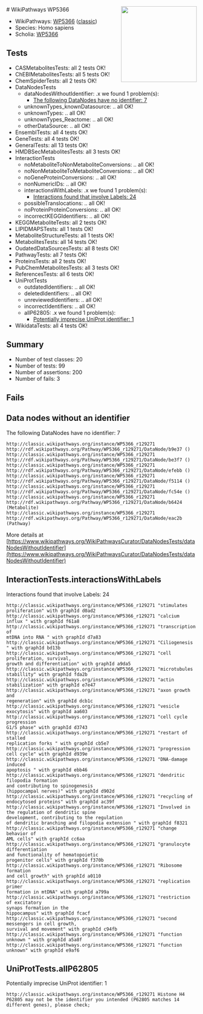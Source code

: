 <img style="float: right; width: 200px" src="https://upload.wikimedia.org/wikipedia/commons/thumb/8/83/Wplogo_with_text_500.png/640px-Wplogo_with_text_500.png" />
# WikiPathways WP5366

* WikiPathways: [WP5366](https://wikipathways.org/pathways/WP5366) ([classic](https://classic.wikipathways.org/instance/WP5366))
* Species: Homo sapiens
* Scholia: [WP5366](https://scholia.toolforge.org/wikipathways/WP5366)
## Tests
* CASMetabolitesTests: all 2 tests OK!
* ChEBIMetabolitesTests: all 5 tests OK!
* ChemSpiderTests: all 2 tests OK!
* DataNodesTests
    * dataNodesWithoutIdentifier: .x we found 1 problem(s):
        * [The following DataNodes have no identifier: 7](#d2d32fa6)
    * unknownTypes_knownDatasource: .. all OK!
    * unknownTypes: .. all OK!
    * unknownTypes_Reactome: .. all OK!
    * otherDataSource: .. all OK!
* EnsemblTests: all 4 tests OK!
* GeneTests: all 4 tests OK!
* GeneralTests: all 13 tests OK!
* HMDBSecMetabolitesTests: all 3 tests OK!
* InteractionTests
    * noMetaboliteToNonMetaboliteConversions: .. all OK!
    * noNonMetaboliteToMetaboliteConversions: .. all OK!
    * noGeneProteinConversions: .. all OK!
    * nonNumericIDs: .. all OK!
    * interactionsWithLabels: .x we found 1 problem(s):
        * [Interactions found that involve Labels: 24](#fe97a8db)
    * possibleTranslocations: .. all OK!
    * noProteinProteinConversions: .. all OK!
    * incorrectKEGGIdentifiers: .. all OK!
* KEGGMetaboliteTests: all 2 tests OK!
* LIPIDMAPSTests: all 1 tests OK!
* MetaboliteStructureTests: all 1 tests OK!
* MetabolitesTests: all 14 tests OK!
* OudatedDataSourcesTests: all 8 tests OK!
* PathwayTests: all 7 tests OK!
* ProteinsTests: all 2 tests OK!
* PubChemMetabolitesTests: all 3 tests OK!
* ReferencesTests: all 6 tests OK!
* UniProtTests
    * outdatedIdentifiers: .. all OK!
    * deletedIdentifiers: .. all OK!
    * unreviewedIdentifiers: .. all OK!
    * incorrectIdentifiers: .. all OK!
    * allP62805: .x we found 1 problem(s):
        * [Potentially imprecise UniProt identifier: 1](#5bee1cf3)
* WikidataTests: all 4 tests OK!


## Summary

* Number of test classes: 20
* Number of tests: 99
* Number of assertions: 200
* Number of fails: 3

## Fails

<a name="d2d32fa6" />

## Data nodes without an identifier

The following DataNodes have no identifier: 7
```
http://classic.wikipathways.org/instance/WP5366_r129271 http://rdf.wikipathways.org/Pathway/WP5366_r129271/DataNode/b9e37 ()
http://classic.wikipathways.org/instance/WP5366_r129271 http://rdf.wikipathways.org/Pathway/WP5366_r129271/DataNode/be3f7 ()
http://classic.wikipathways.org/instance/WP5366_r129271 http://rdf.wikipathways.org/Pathway/WP5366_r129271/DataNode/efebb ()
http://classic.wikipathways.org/instance/WP5366_r129271 http://rdf.wikipathways.org/Pathway/WP5366_r129271/DataNode/f5114 ()
http://classic.wikipathways.org/instance/WP5366_r129271 http://rdf.wikipathways.org/Pathway/WP5366_r129271/DataNode/fc54e ()
http://classic.wikipathways.org/instance/WP5366_r129271 http://rdf.wikipathways.org/Pathway/WP5366_r129271/DataNode/b6424 (Metabolite)
http://classic.wikipathways.org/instance/WP5366_r129271 http://rdf.wikipathways.org/Pathway/WP5366_r129271/DataNode/eac2b (Pathway)
```

More details at [https://www.wikipathways.org/WikiPathwaysCurator/DataNodesTests/dataNodesWithoutIdentifier](https://www.wikipathways.org/WikiPathwaysCurator/DataNodesTests/dataNodesWithoutIdentifier)

<a name="fe97a8db" />

## InteractionTests.interactionsWithLabels

Interactions found that involve Labels: 24
```
http://classic.wikipathways.org/instance/WP5366_r129271 "stimulates proliferation" with graphId d0ad2
http://classic.wikipathways.org/instance/WP5366_r129271 "calcium influx " with graphId f61a8
http://classic.wikipathways.org/instance/WP5366_r129271 "transcription of 
mtDNA into RNA " with graphId d7a83
http://classic.wikipathways.org/instance/WP5366_r129271 "Ciliogenesis " with graphId bd13b
http://classic.wikipathways.org/instance/WP5366_r129271 "cell proliferation, survival, 
growth and differentiation" with graphId a9da5
http://classic.wikipathways.org/instance/WP5366_r129271 "microtubules stabillity" with graphId fda2b
http://classic.wikipathways.org/instance/WP5366_r129271 "actin stabilization" with graphId e7e47
http://classic.wikipathways.org/instance/WP5366_r129271 "axon growth and
regeneration" with graphId dcb1c
http://classic.wikipathways.org/instance/WP5366_r129271 "vesicle exocytosis" with graphId aa603
http://classic.wikipathways.org/instance/WP5366_r129271 "cell cycle progression
G1/S phase" with graphId d3743
http://classic.wikipathways.org/instance/WP5366_r129271 "restart of stalled 
replication forks " with graphId cb5e7
http://classic.wikipathways.org/instance/WP5366_r129271 "progression
cell cycle" with graphId d939e
http://classic.wikipathways.org/instance/WP5366_r129271 "DNA-damage induced
apoptosis " with graphId ebb46
http://classic.wikipathways.org/instance/WP5366_r129271 "dendritic filopodia formation 
and contributing to spinogenesis
(hippocampal nerves)" with graphId d902d
http://classic.wikipathways.org/instance/WP5366_r129271 "recycling of 
endocytosed proteins" with graphId ac39f
http://classic.wikipathways.org/instance/WP5366_r129271 "Involved in the regulation of dendritic spine 
development, contributing to the regulation 
of dendritic branching and filopodia extension " with graphId f8321
http://classic.wikipathways.org/instance/WP5366_r129271 "change behavior of
AML cells" with graphId cc6aa
http://classic.wikipathways.org/instance/WP5366_r129271 "granulocyte differentiation 
and functionality of hematopoietic 
progenitor cells" with graphId f370b
http://classic.wikipathways.org/instance/WP5366_r129271 "Ribosome formation
and cell growth" with graphId a0110
http://classic.wikipathways.org/instance/WP5366_r129271 "replication primer 
formation in mtDNA" with graphId a799a
http://classic.wikipathways.org/instance/WP5366_r129271 "restriction of excitatory 
synaps formation in the 
hippocampus" with graphId fcacf
http://classic.wikipathways.org/instance/WP5366_r129271 "second messengers in cell growth, 
survival and movement" with graphId c94fb
http://classic.wikipathways.org/instance/WP5366_r129271 "function 
unknown " with graphId a5a8f
http://classic.wikipathways.org/instance/WP5366_r129271 "function unknown" with graphId e9af6
```

<a name="5bee1cf3" />

## UniProtTests.allP62805

Potentially imprecise UniProt identifier: 1
```
http://classic.wikipathways.org/instance/WP5366_r129271 Histone H4 P62805 may not be the identifier you intended (P62805 matches 14 different genes), please check; 
```

